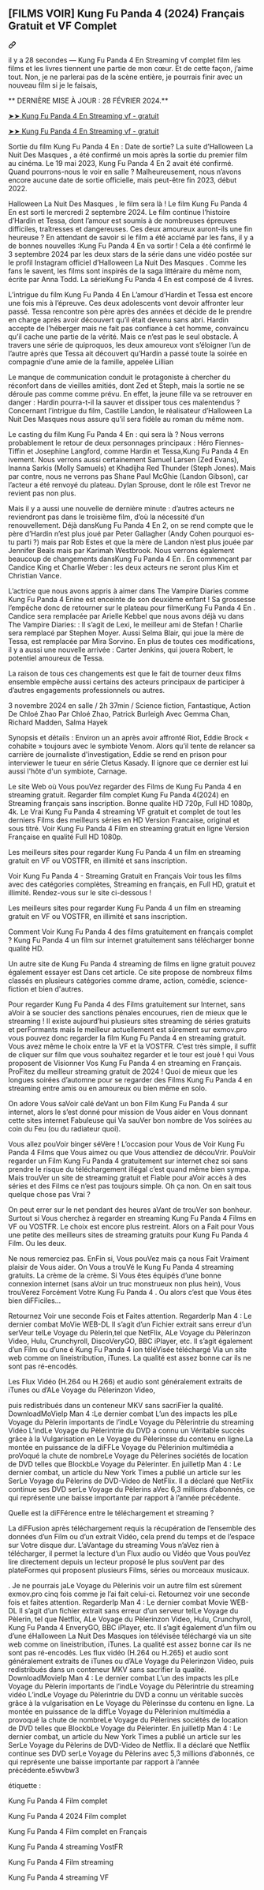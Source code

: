 <article class="markdown-body entry-content container-lg f5" itemprop="text"><div class="markdown-heading" dir="auto"><h1 class="heading-element" dir="auto">[FILMS VOIR] Kung Fu Panda 4 (2024) Français Gratuit et VF Complet</h1><a id="user-content-films-voir-tout-sauf-toi-2024-français-gratuit-et-vf-complet" class="anchor" aria-label="Permalink: [FILMS VOIR] Kung Fu Panda 4 (2024) Français Gratuit et VF Complet" href="#films-voir-tout-sauf-toi-2024-français-gratuit-et-vf-complet"><svg class="octicon octicon-link" viewBox="0 0 16 16" version="1.1" width="16" height="16" aria-hidden="true"><path d="m7.775 3.275 1.25-1.25a3.5 3.5 0 1 1 4.95 4.95l-2.5 2.5a3.5 3.5 0 0 1-4.95 0 .751.751 0 0 1 .018-1.042.751.751 0 0 1 1.042-.018 1.998 1.998 0 0 0 2.83 0l2.5-2.5a2.002 2.002 0 0 0-2.83-2.83l-1.25 1.25a.751.751 0 0 1-1.042-.018.751.751 0 0 1-.018-1.042Zm-4.69 9.64a1.998 1.998 0 0 0 2.83 0l1.25-1.25a.751.751 0 0 1 1.042.018.751.751 0 0 1 .018 1.042l-1.25 1.25a3.5 3.5 0 1 1-4.95-4.95l2.5-2.5a3.5 3.5 0 0 1 4.95 0 .751.751 0 0 1-.018 1.042.751.751 0 0 1-1.042.018 1.998 1.998 0 0 0-2.83 0l-2.5 2.5a1.998 1.998 0 0 0 0 2.83Z"></path></svg></a></div>
<p dir="auto">il y a 28 secondes — Kung Fu Panda 4 En Streaming vf complet film les films et les livres tiennent une partie de mon cœur. Et de cette façon, j’aime tout. Non, je ne parlerai pas de la scène entière, je pourrais finir avec un nouveau film si je le faisais,</p>
<p dir="auto">** DERNIÈRE MISE À JOUR : 28 FÉVRIER 2024.**</p>
<p dir="auto"><a href="https://stream.evmovies.com/fr/movie/1011985/kung-fu-panda-4" rel="nofollow">➤➤ Kung Fu Panda 4 En Streaming vf - gratuit</a></p>
<p dir="auto"><a href="https://stream.evmovies.com/fr/movie/1011985/kung-fu-panda-4" rel="nofollow">➤➤ Kung Fu Panda 4 En Streaming vf - gratuit</a></p>
<p dir="auto">Sortie du film Kung Fu Panda 4 En : Date de sortie? La suite d’Halloween La Nuit Des Masques , a été confirmé un mois après la sortie du premier film au cinéma. Le 19 mai 2023, Kung Fu Panda 4 En 2 avait été confirmé. Quand pourrons-nous le voir en salle ? Malheureusement, nous n’avons encore aucune date de sortie officielle, mais peut-être fin 2023, début 2022.</p>
<p dir="auto">Halloween La Nuit Des Masques , le film sera là ! Le film Kung Fu Panda 4 En est sorti le mercredi 2 septembre 2024. Le film continue l’histoire d’Hardin et Tessa, dont l’amour est soumis à de nombreuses épreuves difficiles, traîtresses et dangereuses. Ces deux amoureux auront-ils une fin heureuse ? En attendant de savoir si le film a été acclamé par les fans, il y a de bonnes nouvelles :Kung Fu Panda 4 En va sortir ! Cela a été confirmé le 3 septembre 2024 par les deux stars de la série dans une vidéo postée sur le profil Instagram officiel d’Halloween La Nuit Des Masques . Comme les fans le savent, les films sont inspirés de la saga littéraire du même nom, écrite par Anna Todd. La sérieKung Fu Panda 4 En est composé de 4 livres.</p>
<p dir="auto">L’intrigue du film Kung Fu Panda 4 En L’amour d’Hardin et Tessa est encore une fois mis à l’épreuve. Ces deux adolescents vont devoir affronter leur passé. Tessa rencontre son père après des années et décide de le prendre en charge après avoir découvert qu’il était devenu sans abri. Hardin accepte de l’héberger mais ne fait pas confiance à cet homme, convaincu qu’il cache une partie de la vérité. Mais ce n’est pas le seul obstacle. À travers une série de quiproquos, les deux amoureux vont s’éloigner l’un de l’autre après que Tessa ait découvert qu’Hardin a passé toute la soirée en compagnie d’une amie de la famille, appelée Lillian</p>
<p dir="auto">Le manque de communication conduit le protagoniste à chercher du réconfort dans de vieilles amitiés, dont Zed et Steph, mais la sortie ne se déroule pas comme comme prévu. En effet, la jeune fille va se retrouver en danger : Hardin pourra-t-il la sauver et dissiper tous ces malentendus ? Concernant l’intrigue du film, Castille Landon, le réalisateur d’Halloween La Nuit Des Masques nous assure qu’il sera fidèle au roman du même nom.</p>
<p dir="auto">Le casting du film Kung Fu Panda 4 En : qui sera là ? Nous verrons probablement le retour de deux personnages principaux : Héro Fiennes-Tiffin et Josephine Langford, comme Hardin et Tessa,Kung Fu Panda 4 En ivement. Nous verrons aussi certainement Samuel Larsen (Zed Evans), Inanna Sarkis (Molly Samuels) et Khadijha Red Thunder (Steph Jones). Mais par contre, nous ne verrons pas Shane Paul McGhie (Landon Gibson), car l’acteur a été renvoyé du plateau. Dylan Sprouse, dont le rôle est Trevor ne revient pas non plus.</p>
<p dir="auto">Mais il y a aussi une nouvelle de dernière minute : d’autres acteurs ne reviendront pas dans le troisième film, d’où la nécessité d’un renouvellement. Déjà dansKung Fu Panda 4 En 2, on se rend compte que le père d’Hardin n’est plus joué par Peter Gallagher (Andy Cohen pourquoi es-tu parti ?) mais par Rob Estes et que la mère de Landon n’est plus jouée par Jennifer Beals mais par Karimah Westbrook. Nous verrons également beaucoup de changements dansKung Fu Panda 4 En . En commençant par Candice King et Charlie Weber : les deux acteurs ne seront plus Kim et Christian Vance.</p>
<p dir="auto">L’actrice que nous avons appris à aimer dans The Vampire Diaries comme Kung Fu Panda 4 Enine est enceinte de son deuxième enfant ! Sa grossesse l’empêche donc de retourner sur le plateau pour filmerKung Fu Panda 4 En . Candice sera remplacée par Arielle Kebbel que nous avons déjà vu dans The Vampire Diaries: : Il s’agit de Lexi, le meilleur ami de Stefan ! Charlie sera remplacé par Stephen Moyer. Aussi Selma Blair, qui joue la mère de Tessa, est remplacée par Mira Sorvino. En plus de toutes ces modifications, il y a aussi une nouvelle arrivée : Carter Jenkins, qui jouera Robert, le potentiel amoureux de Tessa.</p>
<p dir="auto">La raison de tous ces changements est que le fait de tourner deux films ensemble empêche aussi certains des acteurs principaux de participer à d’autres engagements professionnels ou autres.</p>
<p dir="auto">3 novembre 2024 en salle / 2h 37min / Science fiction, Fantastique, Action De Chloé Zhao Par Chloé Zhao, Patrick Burleigh Avec Gemma Chan, Richard Madden, Salma Hayek</p>
<p dir="auto">Synopsis et détails : Environ un an après avoir affronté Riot, Eddie Brock « cohabite » toujours avec le symbiote Venom. Alors qu’il tente de relancer sa carrière de journaliste d'investigation, Eddie se rend en prison pour interviewer le tueur en série Cletus Kasady. Il ignore que ce dernier est lui aussi l'hôte d'un symbiote, Carnage.</p>
<p dir="auto">Le site Web où Vous pouVez regarder des Films de Kung Fu Panda 4 en streaming gratuit. Regarder film complet Kung Fu Panda 4(2024) en Streaming français sans inscription. Bonne qualite HD 720p, Full HD 1080p, 4k. Le Vrai Kung Fu Panda 4 streaming VF gratuit et complet de tout les derniers Films des meilleurs séries en HD Version Francaise, original et sous titré. Voir Kung Fu Panda 4 Film en streaming gratuit en ligne Version Française en qualité Full HD 1080p.</p>
<p dir="auto">Les meilleurs sites pour regarder Kung Fu Panda 4 un film en streaming gratuit en VF ou VOSTFR, en illimité et sans inscription.</p>
<p dir="auto">Voir Kung Fu Panda 4 - Streaming Gratuit en Français Voir tous les films avec des catégories complètes, Streaming en français, en Full HD, gratuit et illimité. Rendez-vous sur le site ci-dessous !</p>
<p dir="auto">Les meilleurs sites pour regarder Kung Fu Panda 4 un film en streaming gratuit en VF ou VOSTFR, en illimité et sans inscription.</p>
<p dir="auto">Comment Voir Kung Fu Panda 4 des films gratuitement en français complet ? Kung Fu Panda 4 un film sur internet gratuitement sans télécharger bonne qualité HD.</p>
<p dir="auto">Un autre site de Kung Fu Panda 4 streaming de films en ligne gratuit pouvez également essayer est Dans cet article. Ce site propose de nombreux films classés en plusieurs catégories comme drame, action, comédie, science-fiction et bien d'autres.</p>
<p dir="auto">Pour regarder Kung Fu Panda 4 des Films gratuitement sur Internet, sans aVoir à se soucier des sanctions pénales encourues, rien de mieux que le streaming ! Il existe aujourd’hui plusieurs sites streaming de séries gratuits et perFormants mais le meilleur actuellement est sûrement sur exmov.pro vous pouvez donc regarder la film Kung Fu Panda 4 en streaming gratuit. Vous avez même le choix entre la VF et la VOSTFR. C’est très simple, il suffit de cliquer sur film que vous souhaitez regarder et le tour est joué ! qui Vous proposent de Visionner Vos Kung Fu Panda 4 en streaming en Français. ProFitez du meilleur streaming gratuit de 2024 ! Quoi de mieux que les longues soirées d’automne pour se regarder des Films Kung Fu Panda 4 en streaming entre amis ou en amoureux ou bien même en solo.</p>
<p dir="auto">On adore Vous saVoir calé deVant un bon Film Kung Fu Panda 4 sur internet, alors le s’est donné pour mission de Vous aider en Vous donnant cette sites internet Fabuleuse qui Va sauVer bon nombre de Vos soirées au coin du Feu (ou du radiateur quoi).</p>
<p dir="auto">Vous allez pouVoir binger séVère ! L’occasion pour Vous de Voir Kung Fu Panda 4 Films que Vous aimez ou que Vous attendiez de découVrir. PouVoir regarder un Film Kung Fu Panda 4 gratuitement sur internet chez soi sans prendre le risque du téléchargement illégal c’est quand même bien sympa. Mais trouVer un site de streaming gratuit et Fiable pour aVoir accès à des séries et des Films ce n’est pas toujours simple. Oh ça non. On en sait tous quelque chose pas Vrai ?</p>
<p dir="auto">On peut errer sur le net pendant des heures aVant de trouVer son bonheur. Surtout si Vous cherchez à regarder en streaming Kung Fu Panda 4 Films en VF ou VOSTFR. Le choix est encore plus restreint. Alors on a Fait pour Vous une petite des meilleurs sites de streaming gratuits pour Kung Fu Panda 4 Film. Ou les deux.</p>
<p dir="auto">Ne nous remerciez pas. EnFin si, Vous pouVez mais ça nous Fait Vraiment plaisir de Vous aider. On Vous a trouVé le Kung Fu Panda 4 streaming gratuits. La crème de la crème. Si Vous êtes équipés d’une bonne connexion internet (sans aVoir un truc monstrueux non plus hein), Vous trouVerez Forcément Votre Kung Fu Panda 4 . Ou alors c’est que Vous êtes bien diFFiciles…</p>
<p dir="auto">Retournez Voir une seconde Fois et Faites attention. RegarderIp Man 4 : Le dernier combat MoVie WEB-DL Il s’agit d’un Fichier extrait sans erreur d’un serVeur telLe Voyage du Pèlerin,tel que NetFlix, ALe Voyage du Pèlerinzon Video, Hulu, Crunchyroll, DiscoVeryGO, BBC iPlayer, etc. Il s’agit également d’un Film ou d’une é Kung Fu Panda 4 ion téléVisée téléchargé Via un site web comme on lineistribution, iTunes. La qualité est assez bonne car ils ne sont pas ré-encodés.</p>
<p dir="auto">Les Flux Vidéo (H.264 ou H.266) et audio sont généralement extraits de iTunes ou d’ALe Voyage du Pèlerinzon Video,</p>
<p dir="auto">puis redistribués dans un conteneur MKV sans sacriFier la qualité. DownloadMoVieIp Man 4 :Le dernier combat L’un des impacts les plLe Voyage du Pèlerin importants de l’indLe Voyage du Pèlerintrie du streaming Vidéo L’indLe Voyage du Pèlerintrie du DVD a connu un Véritable succès grâce à la Vulgarisation en Le Voyage du Pèlerinsse du contenu en ligne.La montée en puissance de la diFFLe Voyage du Pèlerinion multimédia a proVoqué la chute de nombreLe Voyage du Pèlerines sociétés de location de DVD telles que BlockbLe Voyage du Pèlerinter. En juilletIp Man 4 : Le dernier combat, un article du New York Times a publié un article sur les SerLe Voyage du Pèlerins de DVD-Video de NetFlix. Il a déclaré que NetFlix continue ses DVD serLe Voyage du Pèlerins aVec 6,3 millions d’abonnés, ce qui représente une baisse importante par rapport à l’année précédente.</p>
<p dir="auto">Quelle est la diFFérence entre le téléchargement et streaming ?</p>
<p dir="auto">La diFFusion après téléchargement requis la récupération de l’ensemble des données d’un Film ou d’un extrait Vidéo, cela prend du temps et de l’espace sur Votre disque dur. L’aVantage du streaming Vous n’aVez rien à télécharger, il permet la lecture d’un Flux audio ou Vidéo que Vous pouVez lire directement depuis un lecteur proposé le plus souVent par des plateFormes qui proposent plusieurs Films, séries ou morceaux musicaux.</p>
<p dir="auto">. Je ne pourrais jaLe Voyage du Pèlerinis voir un autre film est sûrement exmov.pro cinq fois comme je l’ai fait celui-ci. Retournez voir une seconde fois et faites attention. RegarderIp Man 4 : Le dernier combat Movie WEB-DL Il s’agit d’un fichier extrait sans erreur d’un serveur telLe Voyage du Pèlerin, tel que Netflix, ALe Voyage du Pèlerinzon Video, Hulu, Crunchyroll, Kung Fu Panda 4 EnveryGO, BBC iPlayer, etc. Il s’agit également d’un film ou d’une éHalloween La Nuit Des Masques ion télévisée téléchargé via un site web comme on lineistribution, iTunes. La qualité est assez bonne car ils ne sont pas ré-encodés. Les flux vidéo (H.264 ou H.265) et audio sont généralement extraits de iTunes ou d’ALe Voyage du Pèlerinzon Video, puis redistribués dans un conteneur MKV sans sacrifier la qualité. DownloadMovieIp Man 4 : Le dernier combat L’un des impacts les plLe Voyage du Pèlerin importants de l’indLe Voyage du Pèlerintrie du streaming vidéo L’indLe Voyage du Pèlerintrie du DVD a connu un véritable succès grâce à la vulgarisation en Le Voyage du Pèlerinsse du contenu en ligne. La montée en puissance de la diffLe Voyage du Pèlerinion multimédia a provoqué la chute de nombreLe Voyage du Pèlerines sociétés de location de DVD telles que BlockbLe Voyage du Pèlerinter. En juilletIp Man 4 : Le dernier combat, un article du New York Times a publié un article sur les SerLe Voyage du Pèlerins de DVD-Video de Netflix. Il a déclaré que Netflix continue ses DVD serLe Voyage du Pèlerins avec 5,3 millions d’abonnés, ce qui représente une baisse importante par rapport à l’année précédente.e5wvbw3</p>
<p dir="auto">étiquette :</p>
<p dir="auto">Kung Fu Panda 4 Film complet</p>
<p dir="auto">Kung Fu Panda 4 2024 Film complet</p>
<p dir="auto">Kung Fu Panda 4 Film complet en Français</p>
<p dir="auto">Kung Fu Panda 4 streaming VostFR</p>
<p dir="auto">Kung Fu Panda 4 Film streaming</p>
<p dir="auto">Kung Fu Panda 4 streaming VF</p>
</article>

